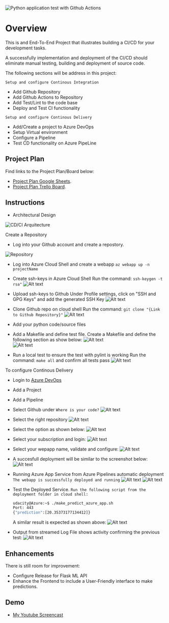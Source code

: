 ![Python application test with Github Actions](https://github.com/femog008/UdacityFlaskMLProject/workflows/Python%20application%20test%20with%20Github%20Actions/badge.svg)
# Overview

This is and End-To-End Project that illustrates building a CI/CD for your development tasks.

A successfully implementation and deployment of the CI/CD should eliminate manual testing, building and deployment of source code.

The following sections will be address in this project:

`Setup and configure Continous Integration`
* Add Github Repository
* Add Github Actions to Repository
* Add Test/Lint to the code base
* Deploy and Test CI functionality

`Setup and configure Continous Delivery`
* Add/Create a project to Azure DevOps
* Setup Virtual environment
* Configure a Pipeline
* Test CD functionality on Azure PipeLine


## Project Plan

Find links to the Project Plan/Board below:

* [Project Plan Google Sheets](https://trello.com/b/9fkfM44w/udacity-flaskml-cicd).
* [Project Plan Trello Board](https://docs.google.com/spreadsheets/d/1SjQ7rr3Z2w4xwnkOLhOgVUFBdpgUWeWlp3MD_4WFXwU/edit?usp=sharing).

## Instructions


* Architectural Design

![CD/CI Arquitecture](images/Screenshot_1.png?raw=true "CD/CI Arquitecture")

Create a Repository

* Log into your Github account and create a repostory.

![Repository](images/Screenshot_2.png?raw=true "New Repo")

* Log into Azure Cloud Shell and create a webapp
    `az webapp up -n projectName`
    
* Create ssh-keys in Azure Cloud Shell
    Run the command: `ssh-keygen -t rsa"`
    ![Alt text](images/Screenshot_4.png?raw=true "Generate SSH Key")
        
* Upload ssh-keys to Github
    Under Profile settings, click on "SSH and GPG Keys" and add the generated SSH Key
    ![Alt text](images/Screenshot_5.png?raw=true "Add SSH Key")
    
* Clone Github repo on cloud shell
    Run the command: `git clone "{Link to Github Repository}"`
    ![Alt text](images/Screenshot_6.png?raw=true "Clone repo")   
    
* Add your python code/source files

* Add a Makefile and define test file. Create a Makefile and define the following section as show below:
    ![Alt text](images/Screenshot_7.png?raw=true "Add Makefile")    
    ![Alt text](images/Screenshot_8.png?raw=true "Add test file")    
    
* Run a local test to ensure the test with pylint is working 
    Run the command: `make all` and confirm all tests pass
    ![Alt text](images/Screenshot_9.png?raw=true "Run make all")

To configure Continous Delivery

* Login to [Azure DevOps](https://dev.azure.com)
* Add a Project
* Add a Pipeline
* Select Github under `Where is your code?`
    ![Alt text](images/Screenshot_10.png?raw=true "Add pipeline")
    
* Select the right repository
    ![Alt text](images/Screenshot_11.png?raw=true "choose repository")
    
* Select the option as shown below:
    ![Alt text](images/Screenshot_12.png?raw=true "choose Python To Linux")
    
* Select your subscription and login:
    ![Alt text](images/Screenshot_13.png?raw=true "Choose subscription")
    
* Select your wepapp name, validate and configure:
    ![Alt text](images/Screenshot_14.png?raw=true "choose webapp")
    
* A succesfull deployment will be similar to the screenshot below:
    ![Alt text](images/Screenshot_15.png?raw=true "Add pipeline")
    
* Running Azure App Service from Azure Pipelines automatic deployment 
    `The webapp is successfully deployed and running`
    ![Alt text](images/Screenshot_3.png?raw=true "Running WebApp")
    ![Alt text](images/Screenshot_16.png?raw=true "App via browser")
    
* Test the Deployed Service.
    `Run the following script from the deployment folder in cloud shell:`
    ```bash
    udacity@Azure:~$ ./make_predict_azure_app.sh
    Port: 443
    {"prediction":[20.35373177134412]}
    ```
    
    A similar result is expected as shown above:
    ![Alt text](images/Screenshot_17.png?raw=true "Prediction Result")
    
* Output from streamed Log File shows activity confirming the previous test:
    ![Alt text](images/Screenshot_18.png?raw=true "Log ")

## Enhancements

There is still room for improvement:

* Configure Release for Flask ML API
* Enhance the Frontend to include a User-Friendly interface to make predictions.

## Demo 

* [My Youtube Screencast](https://www.youtube.com/watch?v=ASuozLwX1LM)


